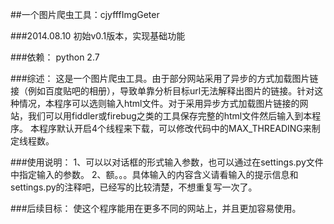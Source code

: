 ##一个图片爬虫工具：cjyfffImgGeter
   
   
###2014.08.10
初始v0.1版本，实现基础功能
   
###依赖：
python 2.7
   
###综述：
这是一个图片爬虫工具。由于部分网站采用了异步的方式加载图片链接（例如百度贴吧的相册），导致单靠分析目标url无法解释出图片的链接。针对这种情况，本程序可以选则输入html文件。对于采用异步方式加载图片链接的网站，我们可以用fiddler或firebug之类的工具保存完整的html文件然后输入到本程序。
本程序默认开启4个线程来下载，可以修改代码中的MAX_THREADING来制定线程数。
   
###使用说明：
1、可以以对话框的形式输入参数，也可以通过在settings.py文件中指定输入的参数。
2、额。。。具体输入的内容含义请看输入的提示信息和settings.py的注释吧，已经写的比较清楚，不想重复写一次了。
   
###后续目标：
使这个程序能用在更多不同的网站上，并且更加容易使用。
   
